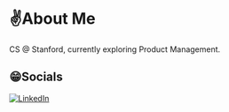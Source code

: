 # ✌️About Me
CS @ Stanford, currently exploring Product Management.


## 😁Socials
[![LinkedIn](https://img.shields.io/badge/LinkedIn-%230077B5.svg?logo=linkedin&logoColor=white)](https://www.linkedin.com/in/shanemion/)
